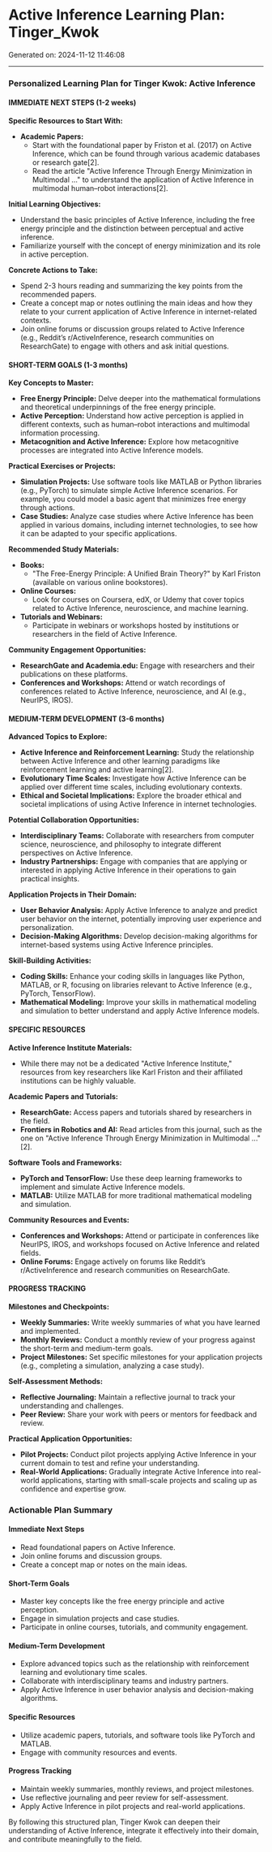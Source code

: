 # Active Inference Learning Plan: Tinger_Kwok

Generated on: 2024-11-12 11:46:08

---

### Personalized Learning Plan for Tinger Kwok: Active Inference

#### IMMEDIATE NEXT STEPS (1-2 weeks)

**Specific Resources to Start With:**
- **Academic Papers:**
  - Start with the foundational paper by Friston et al. (2017) on Active Inference, which can be found through various academic databases or research gate[2].
  - Read the article "Active Inference Through Energy Minimization in Multimodal ..." to understand the application of Active Inference in multimodal human–robot interactions[2].

**Initial Learning Objectives:**
- Understand the basic principles of Active Inference, including the free energy principle and the distinction between perceptual and active inference.
- Familiarize yourself with the concept of energy minimization and its role in active perception.

**Concrete Actions to Take:**
- Spend 2-3 hours reading and summarizing the key points from the recommended papers.
- Create a concept map or notes outlining the main ideas and how they relate to your current application of Active Inference in internet-related contexts.
- Join online forums or discussion groups related to Active Inference (e.g., Reddit’s r/ActiveInference, research communities on ResearchGate) to engage with others and ask initial questions.

#### SHORT-TERM GOALS (1-3 months)

**Key Concepts to Master:**
- **Free Energy Principle:** Delve deeper into the mathematical formulations and theoretical underpinnings of the free energy principle.
- **Active Perception:** Understand how active perception is applied in different contexts, such as human–robot interactions and multimodal information processing.
- **Metacognition and Active Inference:** Explore how metacognitive processes are integrated into Active Inference models.

**Practical Exercises or Projects:**
- **Simulation Projects:** Use software tools like MATLAB or Python libraries (e.g., PyTorch) to simulate simple Active Inference scenarios. For example, you could model a basic agent that minimizes free energy through actions.
- **Case Studies:** Analyze case studies where Active Inference has been applied in various domains, including internet technologies, to see how it can be adapted to your specific applications.

**Recommended Study Materials:**
- **Books:**
  - "The Free-Energy Principle: A Unified Brain Theory?" by Karl Friston (available on various online bookstores).
- **Online Courses:**
  - Look for courses on Coursera, edX, or Udemy that cover topics related to Active Inference, neuroscience, and machine learning.
- **Tutorials and Webinars:**
  - Participate in webinars or workshops hosted by institutions or researchers in the field of Active Inference.

**Community Engagement Opportunities:**
- **ResearchGate and Academia.edu:** Engage with researchers and their publications on these platforms.
- **Conferences and Workshops:** Attend or watch recordings of conferences related to Active Inference, neuroscience, and AI (e.g., NeurIPS, IROS).

#### MEDIUM-TERM DEVELOPMENT (3-6 months)

**Advanced Topics to Explore:**
- **Active Inference and Reinforcement Learning:** Study the relationship between Active Inference and other learning paradigms like reinforcement learning and active learning[2].
- **Evolutionary Time Scales:** Investigate how Active Inference can be applied over different time scales, including evolutionary contexts.
- **Ethical and Societal Implications:** Explore the broader ethical and societal implications of using Active Inference in internet technologies.

**Potential Collaboration Opportunities:**
- **Interdisciplinary Teams:** Collaborate with researchers from computer science, neuroscience, and philosophy to integrate different perspectives on Active Inference.
- **Industry Partnerships:** Engage with companies that are applying or interested in applying Active Inference in their operations to gain practical insights.

**Application Projects in Their Domain:**
- **User Behavior Analysis:** Apply Active Inference to analyze and predict user behavior on the internet, potentially improving user experience and personalization.
- **Decision-Making Algorithms:** Develop decision-making algorithms for internet-based systems using Active Inference principles.

**Skill-Building Activities:**
- **Coding Skills:** Enhance your coding skills in languages like Python, MATLAB, or R, focusing on libraries relevant to Active Inference (e.g., PyTorch, TensorFlow).
- **Mathematical Modeling:** Improve your skills in mathematical modeling and simulation to better understand and apply Active Inference models.

#### SPECIFIC RESOURCES

**Active Inference Institute Materials:**
- While there may not be a dedicated "Active Inference Institute," resources from key researchers like Karl Friston and their affiliated institutions can be highly valuable.

**Academic Papers and Tutorials:**
- **ResearchGate:** Access papers and tutorials shared by researchers in the field.
- **Frontiers in Robotics and AI:** Read articles from this journal, such as the one on "Active Inference Through Energy Minimization in Multimodal ..."[2].

**Software Tools and Frameworks:**
- **PyTorch and TensorFlow:** Use these deep learning frameworks to implement and simulate Active Inference models.
- **MATLAB:** Utilize MATLAB for more traditional mathematical modeling and simulation.

**Community Resources and Events:**
- **Conferences and Workshops:** Attend or participate in conferences like NeurIPS, IROS, and workshops focused on Active Inference and related fields.
- **Online Forums:** Engage actively on forums like Reddit’s r/ActiveInference and research communities on ResearchGate.

#### PROGRESS TRACKING

**Milestones and Checkpoints:**
- **Weekly Summaries:** Write weekly summaries of what you have learned and implemented.
- **Monthly Reviews:** Conduct a monthly review of your progress against the short-term and medium-term goals.
- **Project Milestones:** Set specific milestones for your application projects (e.g., completing a simulation, analyzing a case study).

**Self-Assessment Methods:**
- **Reflective Journaling:** Maintain a reflective journal to track your understanding and challenges.
- **Peer Review:** Share your work with peers or mentors for feedback and review.

**Practical Application Opportunities:**
- **Pilot Projects:** Conduct pilot projects applying Active Inference in your current domain to test and refine your understanding.
- **Real-World Applications:** Gradually integrate Active Inference into real-world applications, starting with small-scale projects and scaling up as confidence and expertise grow.

### Actionable Plan Summary

#### Immediate Next Steps
- Read foundational papers on Active Inference.
- Join online forums and discussion groups.
- Create a concept map or notes on the main ideas.

#### Short-Term Goals
- Master key concepts like the free energy principle and active perception.
- Engage in simulation projects and case studies.
- Participate in online courses, tutorials, and community engagement.

#### Medium-Term Development
- Explore advanced topics such as the relationship with reinforcement learning and evolutionary time scales.
- Collaborate with interdisciplinary teams and industry partners.
- Apply Active Inference in user behavior analysis and decision-making algorithms.

#### Specific Resources
- Utilize academic papers, tutorials, and software tools like PyTorch and MATLAB.
- Engage with community resources and events.

#### Progress Tracking
- Maintain weekly summaries, monthly reviews, and project milestones.
- Use reflective journaling and peer review for self-assessment.
- Apply Active Inference in pilot projects and real-world applications.

By following this structured plan, Tinger Kwok can deepen their understanding of Active Inference, integrate it effectively into their domain, and contribute meaningfully to the field.